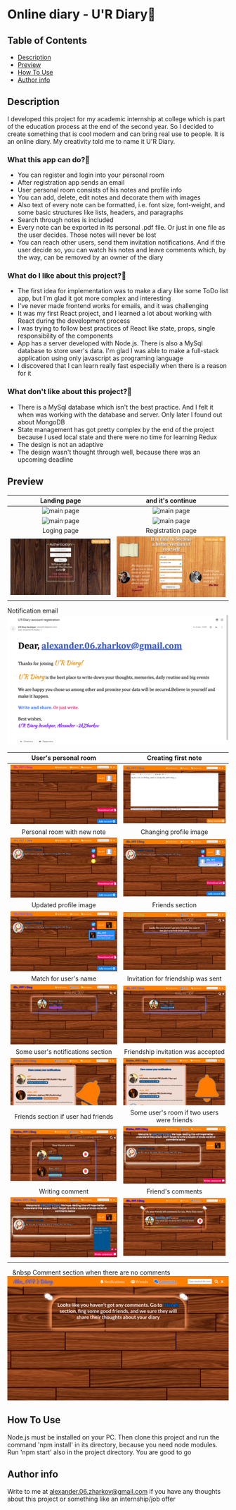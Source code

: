 # Online diary - U'R Diary📓

## Table of Contents
- [Description](#description)
- [Preview](#preview)
- [How To Use](#how-to-use)
- [Author info](#author-info)

## Description
I developed this project for my academic internship at college which is part of the education process
at the end of the second year. So I decided to create something that is cool modern and can bring real use to people.
It is an online diary. My creativity told me to name it U'R Diary.

### What this app can do?💪
- You can register and login into your personal room
- After registration app sends an email
- User personal room consists of his notes and profile info
- You can add, delete, edit notes and decorate them with images
- Also text of every note can be formatted, i.e. font size, font-weight, and some basic structures like
  lists, headers, and paragraphs
- Search through notes is included
- Every note can be exported in its personal .pdf file. Or just in one file as the user decides. Those notes will
  never be lost
- You can reach other users, send them invitation notifications. And if the user decide so, you can
  watch his notes and leave comments which, by the way, can be removed by an owner of the diary

### What do I like about this project?🤩
- The first idea for implementation was to make a diary like some ToDo list app, but I'm glad it got more complex
  and interesting
- I've never made frontend works for emails, and it was challenging
- It was my first React project, and I learned a lot about working with React during the development process
- I was trying to follow best practices of React like state, props, single responsibility of the components
- App has a server developed with Node.js. There is also a MySql database to store user's data. I'm glad I was
  able to make a full-stack application using only javascript as programing language
- I discovered that I can learn really fast especially when there is a reason for it



### What don't like about this project?🧐
- There is a MySql database which isn't the best practice. And I felt it when was working with the database and server. Only later I found out about MongoDB
- State management has got pretty complex by the end of the project because I used local state and there were
  no time for learning Redux
- The design is not an adaptive
- The design wasn't thought through well, because there was an upcoming deadline


## Preview
|                      Landing page|      and it's continue                 | 
| :-----------------------------------: | :-----------------------------------: |
| ![main page](client_side.orig/src/assets/screenshots/preview-1.png) | ![main page](client_side.orig/src/assets/screenshots/preview-2.png)|
| ![main page](client_side.orig/src/assets/screenshots/preview-3.png) | ![main page](client_side.orig/src/assets/screenshots/preview-4.png)|
|                      Loging page|      Registration page                | 
| ![main page](client_side.orig/src/assets/screenshots/Picture1.png) | ![main page](client_side.orig/src/assets/screenshots/Picture2.png)|
Notification email
![main page](client_side.orig/src/assets/screenshots/preview-5.png)

|                      User's personal room|      Creating first note                 | 
| :-----------------------------------: | :-----------------------------------: |
| ![main page](client_side.orig/src/assets/screenshots/Picture3.png) | ![main page](/client_side.orig/src/assets/screenshots/Picture4.png)|
|                      Personal room with new note|      Changing profile image               | 
| ![main page](client_side.orig/src/assets/screenshots/Picture5.png) | ![main page](client_side.orig/src/assets/screenshots/Picture6.png)|
|                      Updated profile image|      Friends section              | 
| ![main page](client_side.orig/src/assets/screenshots/Picture7.png) | ![main page](client_side.orig/src/assets/screenshots/Picture8.png)|
|                      Match for user's name|      Invitation for friendship was sent              | 
| ![main page](client_side.orig/src/assets/screenshots/Picture9.png) | ![main page](client_side.orig/src/assets/screenshots/Picture10.png)|
|                      Some user's notifications section|     Friendship invitation was accepted              | 
| ![main page](client_side.orig/src/assets/screenshots/Picture11.png) | ![main page](client_side.orig/src/assets/screenshots/Picture12.png)|
|                      Friends section if user had friends|    Some user's room if two users were friends               | 
| ![main page](client_side.orig/src/assets/screenshots/Picture13.png) | ![main page](client_side.orig/src/assets/screenshots/Picture14.png)|
|                      Writing comment|     Friend's comments               | 
| ![main page](client_side.orig/src/assets/screenshots/Picture15.png) | ![main page](client_side.orig/src/assets/screenshots/Picture16.png)|
||
&nbsp;&nbsp;&nbsp;&nbsp
Comment section when there are no comments
![main page](client_side.orig/src/assets/screenshots/Picture17.png)

## How To Use
Node.js must be installed on your PC.
Then clone this project and run the command 'npm install' in its directory, because you need node modules.
Run 'npm start' also in the project directory.
You are good to go

## Author info

Write to me at alexander.06.zharkov@gmail.com if you have any thoughts about this project or something like an internship/job offer
